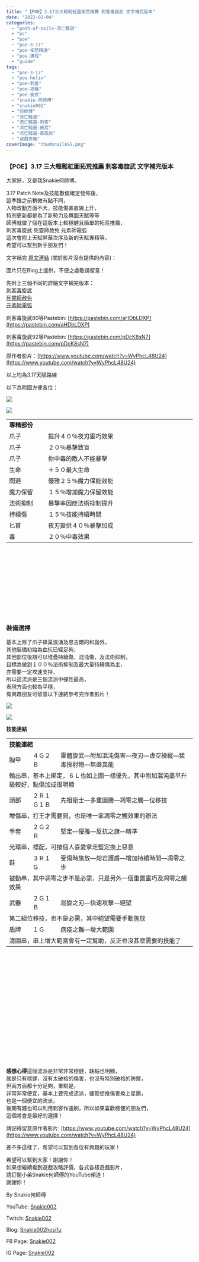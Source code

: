 ```yaml
---
title: "【POE】3.17三大輕鬆紅圖拓荒推薦 刺客毒旋武 文字補完版本"
date: "2022-02-04"
categories: 
  - "path-of-exile-流亡黯道"
  - "pc"
  - "poe"
  - "poe-3-17"
  - "poe-拓荒精選"
  - "poe-遠程"
  - "guide"
tags: 
  - "poe-3-17"
  - "poe-helix"
  - "poe-刺客"
  - "poe-攻略"
  - "poe-旋武"
  - "snakie-何師傅"
  - "snakie002"
  - "何師傅"
  - "流亡黯道"
  - "流亡黯道-刺客"
  - "流亡黯道-拓荒"
  - "流亡黯道-毒旋武"
  - "遊戲攻略"
coverImage: "thumbnailASS.png"
---
```


### 【POE】3.17 三大輕鬆紅圖拓荒推薦 刺客毒旋武 文字補完版本

  
大家好，又是我Snakie何師傅。  

  
3.17 Patch Note及技能數值確定發佈後，  
這季跟之前稍微有點不同，  
人物改動方面不大，技能傷害直線上升，  
特別更新都是為了新勢力及輿圖天賦等等  
師傅就做了個在這版本上較穩健且簡單的拓荒推薦，  
刺客毒旋武 死靈師赦免 元素師電弧  
這次會附上天賦昇華次序及新的天賦專精等，  
希望可以幫到新手朋友們！  

  
文字補完 [原文連結](https://snakie002hosifu.blog/3-17pre/) (關於影片沒有提供的內容)：  

  
圖片只在Blog上提供，不便之處敬請留意！  

  
先附上三個不同的詳細文字補完版本：  
[刺客毒旋武](https://snakie002hosifu.blog/3-17pre1/)  
[死靈師赦免](https://snakie002hosifu.blog/3-17pre2/)  
[元素師電弧](https://snakie002hosifu.blog/3-17pre3/)  

  
刺客毒旋武80等Pastebin: [https://pastebin.com/aHDbLDXP](https://pastebin.com/aHDbLDXP)  

  
刺客毒旋武92等Pastebin: [https://pastebin.com/pDcK8sN7](https://pastebin.com/pDcK8sN7)  

  
原作者影片：[https://www.youtube.com/watch?v=WyPhcL48U24](https://www.youtube.com/watch?v=WyPhcL48U24)  

  
以上均為3.17天賦路線  

  
以下為附圖方便各位：  

  
![](WordPress/5.png)  

  
![](WordPress/4-815x1024.png)  
  
  
  
  
  
  
  
  
  
  
  
  
  
  
  
  
  
  
  
  
  
  
  
  
  
  
  
  
  
  
  
  
  
  
  
  
  
  
  
  
  
  
  
  
  
  

<table style="height: 526px;" width="814"><tbody><tr><td colspan="2" width="517"><strong>專精部份</strong></td></tr><tr><td width="97">爪子</td><td width="420">提升４０％夜刃靈巧效果</td></tr><tr><td width="97">爪子</td><td width="420">２０％暴擊致盲</td></tr><tr><td width="97">爪子</td><td width="420">你中毒的敵人不能暴擊</td></tr><tr><td width="97">生命</td><td width="420">＋５０最大生命</td></tr><tr><td width="97">閃避</td><td width="420">優雅２５％魔力保能效能</td></tr><tr><td width="97">魔力保留</td><td width="420">１５％增加魔力保留效能</td></tr><tr><td width="97">法術抑制</td><td width="420">暴擊率因應法術抑制提升</td></tr><tr><td width="97">持續傷</td><td width="420">１５％技能持續時間</td></tr><tr><td width="97">匕首</td><td width="420">夜刃提供４０％暴擊加成</td></tr><tr><td width="97">毒</td><td width="420">２０％中毒效果</td></tr></tbody></table>

  

### **裝備選擇**

  
基本上除了爪子蜂巢浪湧及恩吉爾的和諧外，  
其他裝備初始為血抗已經足夠，  
其他部位後期可以堆疊持續傷，混沌傷，及法術抑制，  
目標為做到１００％法術抑制及最大量持續傷為主，  
亦需要一定攻速支持，  
所以這流派是三個流派中彈性最高，  
表現方面也較為平穩，  
有興趣朋友可留意以下連結參考完作者影片！  

  
![](WordPress/3.png)  

  
![](WordPress/2.png)  

  
**技能連結**  
  
  
  
  
  
  
  
  
  
  
  
  
  
  
  
  
  
  
  
  
  
  
  
  
  
  
  
  
  
  
  
  
  
  
  
  
  
  
  
  
  
  
  
  
  
  
  
  
  
  
  
  
  
  

<table style="height: 837px;" width="805"><tbody><tr><td colspan="3" width="604"><strong>技能連結</strong></td></tr><tr><td width="59">胸甲</td><td width="75">４Ｇ２Ｂ</td><td width="470">靈體旋武—附加混沌傷害—夜刃—虛空操縱—猛毒投射物—無邊異能</td></tr><tr><td colspan="3" width="604">輸出串，基本上綁定，６Ｌ也如上圖一樣優先，其中附加混沌盡早升級較好，點傷加成很明顯</td></tr><tr><td width="59">頭部</td><td width="75">２Ｒ１Ｇ１Ｂ</td><td width="470">先祖衛士—多重圖騰—凋零之觸—位移技</td></tr><tr><td colspan="3" width="604">增傷串，打王才需要開，也是唯一拿凋零之觸效果的辦法</td></tr><tr><td width="59">手套</td><td width="75">２Ｇ２Ｒ</td><td width="470">堅定—優雅—反抗之旗—精準</td></tr><tr><td colspan="3" width="604">光環串，標配，可按個人喜愛拿走堅定換上惡意</td></tr><tr><td width="59">鞋</td><td width="75">３Ｒ１Ｇ</td><td width="470">受傷時施放—熔岩護盾—增加持續時間—凋零之步</td></tr><tr><td colspan="3" width="604">被動串，其中凋零之步不是必需，只是另外一個重置靈巧及凋零之觸效果</td></tr><tr><td width="59">武器</td><td width="75">２Ｇ１Ｂ</td><td width="470">迴旋之刃—快速攻擊—絕望</td></tr><tr><td colspan="3" width="604">第二組位移技，也不是必需，其中絕望需要手動施放</td></tr><tr><td width="59">盾牌</td><td width="75">１Ｇ</td><td width="470">病疫之難—增大範圍</td></tr><tr><td colspan="3" width="604">清圖串，串上增大範圍會有一定幫助，反正也沒甚麼需要的技能了</td></tr></tbody></table>

  
   

  
**感想心得**這個流派是非常非常穩健，缺點也明顯，  
就是只有穩健，沒有太破格的傷害，也沒有特別破格的防禦，  
但兩方面都十分足夠，重點是，  
非常非常便宜，基本上要完成流派，儘管想推傷害換上星團，  
也是一個便宜的流派，  
後期有錢也可以利用刺客作速刷，所以如果喜歡穩健的朋友們，  
這個將會是最好的選擇！  

  
請記得留意原作者影片: [https://www.youtube.com/watch?v=WyPhcL48U24](https://www.youtube.com/watch?v=WyPhcL48U24)  

  
差不多這樣了，希望可以幫到各位有興趣的玩家！  

  
希望可以幫到大家！謝謝你！  
如果想繼續看到遊戲攻略評價，各式各樣遊戲影片，  
請訂閱小弟Snakie何師傅的YouTube頻道！  
謝謝你！  

  
By Snakie何師傅  

  
YouTube: [Snakie002](https://www.youtube.com/channel/UCDOMLG_RBSoqVHK3sIYJeLA)  

  
Twitch: [Snakie002](https://www.twitch.tv/snakie002/)  

  
Blog: [Snakie002hosifu](https://snakie002hosifu.blog/)  

  
FB Page: [Snakie002](https://www.facebook.com/Snakie002/)  

  
IG Page: [Snakie002](https://www.instagram.com/snakie002/)
